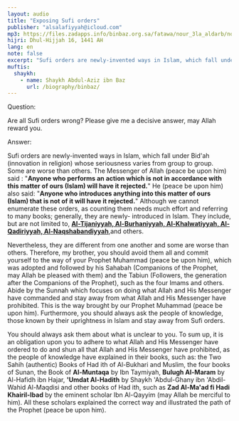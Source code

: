 ```yaml
---
layout: audio
title: "Exposing Sufi orders"
publisher: "alsalafiyyah@icloud.com"
mp3: https://files.zadapps.info/binbaz.org.sa/fatawa/nour_3la_aldarb/nour_923/nour_92304.mp3
hijri: Dhul-Hijjah 16, 1441 AH
lang: en
note: false
excerpt: "Sufi orders are newly-invented ways in Islam, which fall under Bid'ah (innovation in religion) whose seriousness varies from group to group. Some are worse than others."
muftis:
  shaykh: 
    - name: Shaykh Abdul-Aziz ibn Baz
      url: /biography/binbaz/
---
```


Question:

Are all Sufi orders wrong? Please give me a decisive answer, may Allah reward you.

Answer:

Sufi orders are newly-invented ways in Islam, which fall under Bid'ah (innovation in religion) whose seriousness varies from group to group. Some are worse than others. The Messenger of Allah (peace be upon him) said : "**Anyone who performs an action which is not in accordance with this matter of ours (Islam) will have it rejected.**" He (peace be upon him) also said: "**Anyone who introduces anything into this matter of ours (Islam) that is not of it will have it rejected.**" Although we cannot enumerate these orders, as counting them needs much effort and referring to many books; generally, they are newly- introduced in Islam. They include, but are not limited to, [**Al-Tijaniyyah, Al-Burhaniyyah, Al-Khalwatiyyah, Al-Qadiriyyah, Al-Naqshabandiyyah**](/sects/sufism/),and others. 

Nevertheless, they are different from one another and some are worse than others. Therefore, my brother, you should avoid them all and commit yourself to the way of your Prophet Muhammad (peace be upon him), which was adopted and followed by his Sahabah (Companions of the Prophet, may Allah be pleased with them) and the Tabiun (Followers, the generation after the Companions of the Prophet), such as the four Imams and others. Abide by the Sunnah which focuses on doing what Allah and His Messenger have commanded and stay away from what Allah and His Messenger have prohibited. This is the way brought by our Prophet Muhammad (peace be upon him). Furthermore, you should always ask the people of knowledge, those known by their uprightness in Islam and stay away from Sufi orders. 

You should always ask them about what is unclear to you. To sum up, it is an obligation upon you to adhere to what Allah and His Messenger have ordered to do and shun all that Allah and His Messenger have prohibited, as the people of knowledge have explained in their books, such as: the Two Sahih (authentic) Books of Had ith of Al-Bukhari and Muslim, the four books of Sunan, the Book of **Al-Muntaqa** by Ibn Taymiyah, **Bulugh Al-Maram** by Al-Hafidh ibn Hajar, **'Umdat Al-Hadith** by Shaykh 'Abdul-Ghany ibn 'Abdil-Wahid Al-Maqdisi and other books of Had ith, such as **Zad Al-Ma'ad fi Hadi Khairil-Ibad** by the eminent scholar Ibn Al-Qayyim (may Allah be merciful to him). All these scholars explained the correct way and illustrated the path of the Prophet (peace be upon him). 

